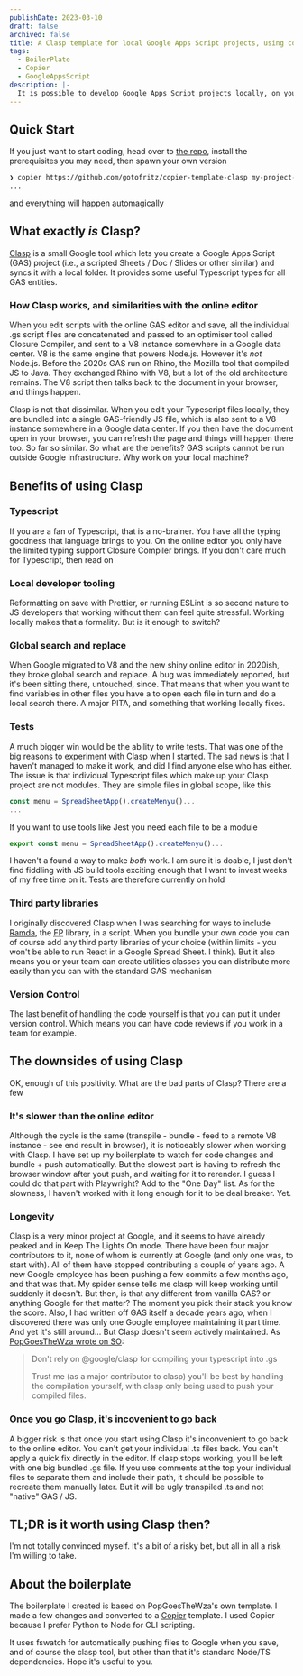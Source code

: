 ```yaml
---
publishDate: 2023-03-10
draft: false
archived: false
title: A Clasp template for local Google Apps Script projects, using copier
tags:
  - BoilerPlate
  - Copier
  - GoogleAppsScript
description: |-
  It is possible to develop Google Apps Script projects locally, on your machine, in Typescript, and sync them with Drive. Excited? Don't be. I am still not sure it's a good idea. Anyhow, here's a starter project using Python's Copier
---
```


## Quick Start

If you just want to start coding, head over to [the repo](https://github.com/gotofritz/copier-template-clasp), install the prerequisites you may need, then spawn your own version

```bash
❯ copier https://github.com/gotofritz/copier-template-clasp my-project-folder
...
```

and everything will happen automagically

## What exactly _is_ Clasp?

[Clasp](https://github.com/google/clasp) is a small Google tool which lets you create a Google Apps Script (GAS) project (i.e., a scripted Sheets / Doc / Slides or other similar) and syncs it with a local folder. It provides some useful Typescript types for all GAS entities.

### How Clasp works, and similarities with the online editor

When you edit scripts with the online GAS editor and save, all the individual .gs script files are concatenated and passed to an optimiser tool called Closure Compiler, and sent to a V8 instance somewhere in a Google data center. V8 is the same engine that powers Node.js. However it's _not_ Node.js. Before the 2020s GAS run on Rhino, the Mozilla tool that compiled JS to Java. They exchanged Rhino with V8, but a lot of the old architecture remains. The V8 script then talks back to the document in your browser, and things happen.

Clasp is not that dissimilar. When you edit your Typescript files locally, they are bundled into a single GAS-friendly JS file, which is also sent to a V8 instance somewhere in a Google data center. If you then have the document open in your browser, you can refresh the page and things will happen there too. So far so similar. So what are the benefits? GAS scripts cannot be run outside Google infrastructure. Why work on your local machine?

## Benefits of using Clasp

### Typescript

If you are a fan of Typescript, that is a no-brainer. You have all the typing goodness that language brings to you. On the online editor you only have the limited typing support Closure Compiler brings. If you don't care much for Typescript, then read on

### Local developer tooling

Reformatting on save with Prettier, or running ESLint is so second nature to JS developers that working without them can feel quite stressful. Working locally makes that a formality. But is it enough to switch?

### Global search and replace

When Google migrated to V8 and the new shiny online editor in 2020ish, they broke global search and replace. A bug was immediately reported, but it's been sitting there, untouched, since. That means that when you want to find variables in other files you have a to open each file in turn and do a local search there. A major PITA, and something that working locally fixes.

### Tests

A much bigger win would be the ability to write tests. That was one of the big reasons to experiment with Clasp when I started. The sad news is that I haven't managed to make it work, and did I find anyone else who has either. The issue is that individual Typescript files which make up your Clasp project are not modules. They are simple files in global scope, like this

```js
const menu = SpreadSheetApp().createMenyu()...
...
```

If you want to use tools like Jest you need each file to be a module

```js
export const menu = SpreadSheetApp().createMenyu()...
```

I haven't a found a way to make _both_ work. I am sure it is doable, I just don't find fiddling with JS build tools exciting enough that I want to invest weeks of my free time on it. Tests are therefore currently on hold

### Third party libraries

I originally discovered Clasp when I was searching for ways to include [Ramda](https://ramdajs.com/), the <abbr title="Functional Programming">FP</abbr> library, in a script. When you bundle your own code you can of course add any third party libraries of your choice (within limits - you won't be able to run React in a Google Spread Sheet. I think). But it also means you or your team can create utilities classes you can distribute more easily than you can with the standard GAS mechanism

### Version Control

The last benefit of handling the code yourself is that you can put it under version control. Which means you can have code reviews if you work in a team for example.

## The downsides of using Clasp

OK, enough of this positivity. What are the bad parts of Clasp? There are a few

### It's slower than the online editor

Although the cycle is the same (transpile - bundle - feed to a remote V8 instance - see end result in browser), it is noticeably slower when working with Clasp. I have set up my boilerplate to watch for code changes and bundle + push automatically. But the slowest part is having to refresh the browser window after yout push, and waiting for it to rerender. I guess I could do that part with Playwright? Add to the "One Day" list. As for the slowness, I haven't worked with it long enough for it to be deal breaker. Yet.

### Longevity

Clasp is a very minor project at Google, and it seems to have already peaked and in Keep The Lights On mode. There have been four major contributors to it, none of whom is currently at Google (and only one was, to start with). All of them have stopped contributing a couple of years ago. A new Google employee has been pushing a few commits a few months ago, and that was that. My spider sense tells me clasp will keep working until suddenly it doesn't. But then, is that any different from vanilla GAS? or anything Google for that matter? The moment you pick their stack you know the score. Also, I had written off GAS itself a decade years ago, when I discovered there was only one Google employee maintaining it part time. And yet it's still around... But Clasp doesn't seem actively maintained. As [PopGoesTheWza wrote on SO](https://stackoverflow.com/a/66715855/345007):

> Don't rely on @google/clasp for compiling your typescript into .gs
>
> Trust me (as a major contributor to clasp) you'll be best by handling the compilation yourself, with clasp only being used to push your compiled files.

### Once you go Clasp, it's incovenient to go back

A bigger risk is that once you start using Clasp it's inconvenient to go back to the online editor. You can't get your individual .ts files back. You can't apply a quick fix directly in the editor. If clasp stops working, you'll be left with one big bundled .gs file. If you use comments at the top your individual files to separate them and include their path, it should be possible to recreate them manually later. But it will be ugly transpiled .ts and not "native" GAS / JS.

## TL;DR is it worth using Clasp then?

I'm not totally convinced myself. It's a bit of a risky bet, but all in all a risk I'm willing to take.

## About the boilerplate

The boilerplate I created is based on PopGoesTheWza's own template. I made a few changes and converted to a [Copier](https://copier.readthedocs.io/en/stable/generating/) template. I used Copier because I prefer Python to Node for CLI scripting.

It uses fswatch for automatically pushing files to Google when you save, and of course the clasp tool, but other than that it's standard Node/TS dependencies. Hope it's useful to you.
